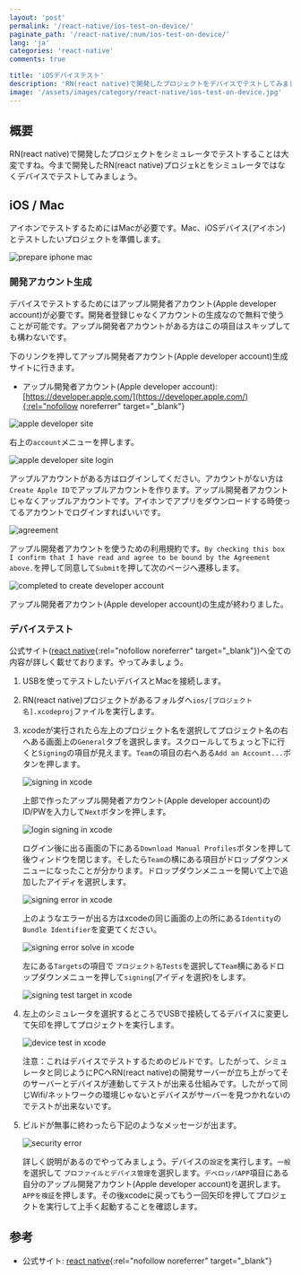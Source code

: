 ```yaml
---
layout: 'post'
permalink: '/react-native/ios-test-on-device/'
paginate_path: '/react-native/:num/ios-test-on-device/'
lang: 'ja'
categories: 'react-native'
comments: true

title: 'iOSデバイステスト'
description: 'RN(react native)で開発したプロジェクトをデバイスでテストしてみましょう。'
image: '/assets/images/category/react-native/ios-test-on-device.jpg'
---
```



## 概要
RN(react native)で開発したプロジェクトをシミュレータでテストすることは大変ですね。今まで開発したRN(react native)プロジェkとをシミュレータではなくデバイスでテストしてみましょう。

## iOS / Mac
アイホンでテストするためにはMacが必要です。Mac、iOSデバイス(アイホン)とテストしたいプロジェクトを準備します。

![prepare iphone mac](/assets/images/category/react-native/ios-test-on-device/mac-iphone.jpg)

### 開発アカウント生成
デバイスでテストするためにはアップル開発者アカウント(Apple developer account)が必要です。開発者登録じゃなくアカウントの生成なので無料で使うことが可能です。アップル開発者アカウントがある方はこの項目はスキップしても構わないです。

下のリンクを押してアップル開発者アカウント(Apple developer account)生成サイトに行きます。

- アップル開発者アカウント(Apple developer account): [https://developer.apple.com/](https://developer.apple.com/){:rel="nofollow noreferrer" target="_blank"}

![apple developer site](/assets/images/category/react-native/ios-test-on-device/apple-developer-site.png)

右上の```account```メニューを押します。

![apple developer site login](/assets/images/category/react-native/ios-test-on-device/apple-developer-site-login.png)

アップルアカウントがある方はログインしてください。アカウントがない方は```Create Apple ID```でアップルアカウントを作ります。アップル開発者アカウントじゃなくアップルアカウントです。アイホンでアプリをダウンロードする時使ってるアカウントでログインすればいいです。

![agreement](/assets/images/category/react-native/ios-test-on-device/agreement.png)

アップル開発者アカウントを使うための利用規約です。```By checking this box I confirm that I have read and agree to be bound by the Agreement above.```を押して同意して```Submit```を押して次のページへ遷移します。

![completed to create developer account](/assets/images/category/react-native/ios-test-on-device/completed-create-account.png)

アップル開発者アカウント(Apple developer account)の生成が終わりました。

### デバイステスト
公式サイト([react native](https://facebook.github.io/react-native/docs/running-on-device){:rel="nofollow noreferrer" target="_blank"})へ全ての内容が詳しく載せております。やってみましょう。

1. USBを使ってテストしたいデバイスとMacを接続します。
1. RN(react native)プロジェクトがあるフォルダへ```ios/[プロジェクト名].xcodeproj```ファイルを実行します。
1. xcodeが実行されたら左上のプロジェクト名を選択してプロジェクト名の右へある画面上の```General```タブを選択します。スクロールしてちょっと下に行くと```Signing```の項目が見えます。```Team```の項目の右へある```Add an Account...```ボタンを押します。

    ![signing in xcode](/assets/images/category/react-native/ios-test-on-device/signing.png)

    上部で作ったアップル開発者アカウント(Apple developer account)のID/PWを入力して```Next```ボタンを押します。

    ![login signing in xcode](/assets/images/category/react-native/ios-test-on-device/signing-login.png)

    ログイン後に出る画面の下にある```Download Manual Profiles```ボタンを押して後ウィンドウを閉じます。そしたら```Team```の横にある項目がドロップダウンメニューになったことが分かります。ドロップダウンメニューを開いて上で追加したアイディを選択します。

    ![signing error in xcode](/assets/images/category/react-native/ios-test-on-device/signing-error.png)

    上のようなエラーが出る方はxcodeの同じ画面の上の所にある```Identity```の```Bundle Identifier```を変更てください。

    ![signing error solve in xcode](/assets/images/category/react-native/ios-test-on-device/signing-error-solve.png)

    左にある```Targets```の項目で ```プロジェクト名Tests```を選択して```Team```横にあるドロップダウンメニューを押して```signing```(アイディを選択)をします。

    ![signing test target in xcode](/assets/images/category/react-native/ios-test-on-device/signing-target-test.png)
1. 左上のシミュレータを選択するところでUSBで接続してるデバイスに変更して矢印を押してプロジェクトを実行します。

    ![device test in xcode](/assets/images/category/react-native/ios-test-on-device/device-test.png)

    注意：これはデバイスでテストするためのビルドです。したがって、シミュレータと同じようにPCへRN(react native)の開発サーバーが立ち上がってそのサーバーとデバイスが連動してテストが出来る仕組みです。したがって同じWifi/ネットワークの環境じゃないとデバイスがサーバーを見つかれないのでテストが出来ないです。

1. ビルドが無事に終わったら下記のようなメッセージが出ます。

    ![security error](/assets/images/category/react-native/ios-test-on-device/security-error.png)

    詳しく説明があるのでやってみましょう。デバイスの```設定```を実行します。```一般```を選択して ```プロファイルとデバイス管理```を選択します。```デベロッパAPP```項目にある自分のアップル開発アカウント(Apple developer account)を選択します。 ```APPを検証```を押します。その後xcodeに戻ってもう一回矢印を押してプロジェクトを実行して上手く起動することを確認します。


## 参考
- 公式サイト: [react native](https://facebook.github.io/react-native/docs/running-on-device){:rel="nofollow noreferrer" target="_blank"}
